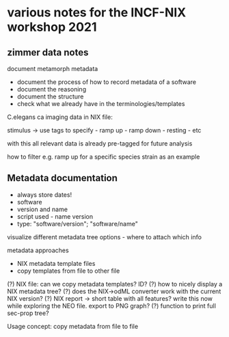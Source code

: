 # various notes for the INCF-NIX workshop 2021

## zimmer data notes

document metamorph metadata
- document the process of how to record metadata of a software
 - document the reasoning
 - document the structure
 - check what we already have in the terminologies/templates

C.elegans ca imaging data in NIX file:

stimulus -> use tags to specify
    - ramp up
    - ramp down
    - resting
    - etc

with this all relevant data is already pre-tagged for future analysis

how to filter e.g. ramp up for a specific species strain as an example

## Metadata documentation
- always store dates!
- software
 - version and name
 - script used - name version
 - type: "software/version"; "software/name"

visualize different metadata tree options - where to attach which info

metadata approaches
- NIX metadata template files
- copy templates from file to other file

(?) NIX file: can we copy metadata templates? ID?
(?) how to nicely display a NIX metadata tree?
(?) does the NIX->odML converter work with the current NIX version?
(?) NIX report -> short table with all features? write this now while exploring the NEO file. export to PNG graph?
(?) function to print full sec-prop tree?

Usage concept: copy metadata from file to file
